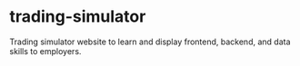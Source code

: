 # trading-simulator
Trading simulator website to learn and display frontend, backend, and data skills to employers. 
